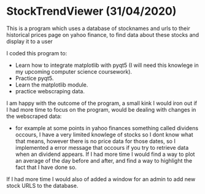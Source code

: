 # StockTrendViewer (31/04/2020)
This is a program which uses a database of stocknames and urls to their historical prices page on yahoo finance, to find data about these stocks and display it to a user

I coded this program to:
 - Learn how to integrate matplotlib with pyqt5 (I will need this knowlege in my upcoming computer science coursework).
 - Practice pyqt5.
 - Learn the matplotlib module.
 - practice webscraping data.
 
I am happy with the outcome of the program, a small kink I would iron out if I had more time to focus on the program, would be dealing with changes in the webscraped data:
 - for example at some points in yahoo finances something called dividens occours, I have a very limited knowlege of stocks so I dont know    what that means, however there is no price data for those dates, so I implemented a error message that occours if you try to retrieve      data when an dividend appears. If I had more time I would find a way to plot an average of the day before and after, and find a way to    highlight the fact that I have done so.
 
If I had more time I would also of added a window for an admin to add new stock URLS to the database. 
